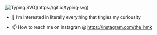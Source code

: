 
[![Typing SVG](https://readme-typing-svg.demolab.com?font=Fira+Code&pause=1000&color=F70000&random=false&width=435&lines=Hi%2C+I+am+Rahul+Harmalkar!!!;I%E2%80%99m+currently+working+%40+Trinamix+Inc.)](https://git.io/typing-svg)


- 👀 I’m interested in literally everything that tingles my curiousity

- 📫 How to reach me on instagram @ https://instagram.com/the_hmk

<!---
TheHMK/TheHMK is a ✨ special ✨ repository because its `README.md` (this file) appears on your GitHub profile.
You can click the Preview link to take a look at your changes.
--->
